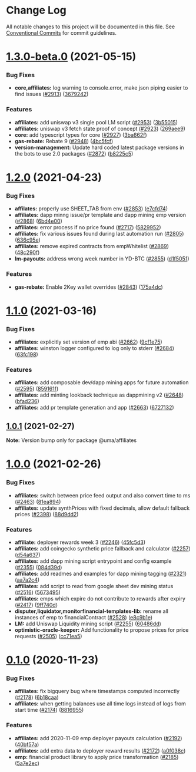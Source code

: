 # Change Log

All notable changes to this project will be documented in this file.
See [Conventional Commits](https://conventionalcommits.org) for commit guidelines.

# [1.3.0-beta.0](https://github.com/mrice32/protocol/compare/@uma/affiliates@1.2.0...@uma/affiliates@1.3.0-beta.0) (2021-05-15)

### Bug Fixes

- **core,affiliates:** log warning to console.error, make json piping easier to find issues ([#2913](https://github.com/mrice32/protocol/issues/2913)) ([3679242](https://github.com/mrice32/protocol/commit/3679242181b4134595048ecf8134c7916f8559fc))

### Features

- **affiliates:** add uniswap v3 single pool LM script ([#2953](https://github.com/mrice32/protocol/issues/2953)) ([3b55015](https://github.com/mrice32/protocol/commit/3b550158414d6384a2b44cd9232345f78d1430be))
- **affiliates:** uniswap v3 fetch state proof of concept ([#2923](https://github.com/mrice32/protocol/issues/2923)) ([269aee9](https://github.com/mrice32/protocol/commit/269aee9b3379941dfe7a79f4eb0435f580d0ac0e))
- **core:** add typescript types for core ([#2927](https://github.com/mrice32/protocol/issues/2927)) ([3ba662f](https://github.com/mrice32/protocol/commit/3ba662f99bb9d1c33b207457ce9fa6cb90336d98))
- **gas-rebate:** Rebate 9 ([#2948](https://github.com/mrice32/protocol/issues/2948)) ([4bc5fcf](https://github.com/mrice32/protocol/commit/4bc5fcf93b7526655fec75d8da6d3ab6c04f55cf))
- **version-management:** Update hard coded latest package versions in the bots to use 2.0 packages ([#2872](https://github.com/mrice32/protocol/issues/2872)) ([b8225c5](https://github.com/mrice32/protocol/commit/b8225c580ea48f58ef44aa308f966fbed5a99cf3))

# [1.2.0](https://github.com/UMAprotocol/protocol/compare/@uma/affiliates@1.1.0...@uma/affiliates@1.2.0) (2021-04-23)

### Bug Fixes

- **affilates:** properly use SHEET_TAB from env ([#2853](https://github.com/UMAprotocol/protocol/issues/2853)) ([e7cfd74](https://github.com/UMAprotocol/protocol/commit/e7cfd741fc3dbbf3e06b0f12e273b165219b5f80))
- **affiliates:** dapp minng issue/pr template and dapp mining emp version ([#2868](https://github.com/UMAprotocol/protocol/issues/2868)) ([6bd4e00](https://github.com/UMAprotocol/protocol/commit/6bd4e00bdfe648623f7ef7365e139f6e8074bc3b))
- **affiliates:** error process if no price found ([#2717](https://github.com/UMAprotocol/protocol/issues/2717)) ([5829952](https://github.com/UMAprotocol/protocol/commit/58299522f0119200b9e7e92389154d615136f1cd))
- **affiliates:** fix various issues found during last automation run ([#2805](https://github.com/UMAprotocol/protocol/issues/2805)) ([636c95e](https://github.com/UMAprotocol/protocol/commit/636c95efcb04f24e3249707795b6b2aa5252a550))
- **affiliates:** remove expired contracts from empWhitelist ([#2869](https://github.com/UMAprotocol/protocol/issues/2869)) ([48c290f](https://github.com/UMAprotocol/protocol/commit/48c290fd0600cbc35aad8c9193a31a1a692311de))
- **lm-payouts:** address wrong week number in YD-BTC ([#2855](https://github.com/UMAprotocol/protocol/issues/2855)) ([d1f5051](https://github.com/UMAprotocol/protocol/commit/d1f5051a53d1f28c28599ab224abf88165786b19))

### Features

- **gas-rebate:** Enable 2Key wallet overrides ([#2843](https://github.com/UMAprotocol/protocol/issues/2843)) ([175a4dc](https://github.com/UMAprotocol/protocol/commit/175a4dcc5bc98a8fd2ea5a596219e0baece89100))

# [1.1.0](https://github.com/UMAprotocol/protocol/compare/@uma/affiliates@1.0.1...@uma/affiliates@1.1.0) (2021-03-16)

### Bug Fixes

- **affiliates:** explicitly set version of emp abi ([#2662](https://github.com/UMAprotocol/protocol/issues/2662)) ([9cf1e75](https://github.com/UMAprotocol/protocol/commit/9cf1e754a6bd9b1dc39040d9b590c4d468d0be8c))
- **affiliates:** winston logger configured to log only to stderr ([#2684](https://github.com/UMAprotocol/protocol/issues/2684)) ([63fc198](https://github.com/UMAprotocol/protocol/commit/63fc198e664a33d5f1290e1cc7539af1d229e72a))

### Features

- **affiliates:** add composable dev/dapp mining apps for future automation ([#2595](https://github.com/UMAprotocol/protocol/issues/2595)) ([859161f](https://github.com/UMAprotocol/protocol/commit/859161fa558424135b114f6bb82f2653eccc6ec5))
- **affiliates:** add minting lookback technique as dappmining v2 ([#2648](https://github.com/UMAprotocol/protocol/issues/2648)) ([bfad236](https://github.com/UMAprotocol/protocol/commit/bfad2360a5cd5ccfac2658ea56bce434efe18768))
- **affiliates:** add pr template generation and app ([#2663](https://github.com/UMAprotocol/protocol/issues/2663)) ([6727132](https://github.com/UMAprotocol/protocol/commit/672713252b03e764c8d1908bbec5eaf2a680fbc9))

## [1.0.1](https://github.com/UMAprotocol/protocol/compare/@uma/affiliates@1.0.0...@uma/affiliates@1.0.1) (2021-02-27)

**Note:** Version bump only for package @uma/affiliates

# [1.0.0](https://github.com/UMAprotocol/protocol/compare/@uma/affiliates@0.1.0...@uma/affiliates@1.0.0) (2021-02-26)

### Bug Fixes

- **affiliates:** switch between price feed output and also convert time to ms ([#2463](https://github.com/UMAprotocol/protocol/issues/2463)) ([81ea894](https://github.com/UMAprotocol/protocol/commit/81ea8948e7c857708deac24ea53ba4a411bffacc))
- **affiliates:** update synthPrices with fixed decimals, allow default fallback prices ([#2398](https://github.com/UMAprotocol/protocol/issues/2398)) ([88d9dd2](https://github.com/UMAprotocol/protocol/commit/88d9dd2a77f14e950bc572cdafcd384a0b0c0fc7))

### Features

- **affiliate:** deployer rewards week 3 ([#2246](https://github.com/UMAprotocol/protocol/issues/2246)) ([45fc5d3](https://github.com/UMAprotocol/protocol/commit/45fc5d3a9c0e4902ba81be27e268ef942b014d63))
- **affiliates:** add coingecko synthetic price fallback and calculator ([#2257](https://github.com/UMAprotocol/protocol/issues/2257)) ([d54a637](https://github.com/UMAprotocol/protocol/commit/d54a6370e5f78cccd62cac1c634f31e1615f9313))
- **affiliates:** add dapp mining script entrypoint and config example ([#2355](https://github.com/UMAprotocol/protocol/issues/2355)) ([084d39d](https://github.com/UMAprotocol/protocol/commit/084d39d7fac12e17f8d331e5e7b8b788c1dd719a))
- **affiliates:** add readmes and examples for dapp mining tagging ([#2321](https://github.com/UMAprotocol/protocol/issues/2321)) ([aa7a2c4](https://github.com/UMAprotocol/protocol/commit/aa7a2c41e8c398a0414cb900ae07c91ba137afb6))
- **affiliates:** add script to read from google sheet dev mining status ([#2516](https://github.com/UMAprotocol/protocol/issues/2516)) ([5673495](https://github.com/UMAprotocol/protocol/commit/5673495b26833f8c94f1e17cb64e0be21fe7c484))
- **affiliates:** emps which expire do not contribute to rewards after expiry ([#2417](https://github.com/UMAprotocol/protocol/issues/2417)) ([9ff740d](https://github.com/UMAprotocol/protocol/commit/9ff740da064a11d760c51db05faaa0600f32fc78))
- **disputer,liquidator,monitorfinancial-templates-lib:** rename all instances of emp to financialContract ([#2528](https://github.com/UMAprotocol/protocol/issues/2528)) ([e8c9b1e](https://github.com/UMAprotocol/protocol/commit/e8c9b1e06f1b88fbeea02858b5f5974f29a0d4a8))
- **LM:** add Uniswap Liquidity mining script ([#2255](https://github.com/UMAprotocol/protocol/issues/2255)) ([60486dd](https://github.com/UMAprotocol/protocol/commit/60486dd18f7860f7b3dfd8b0648cea4bd19098ac))
- **optimistic-oracle-keeper:** Add functionality to propose prices for price requests ([#2505](https://github.com/UMAprotocol/protocol/issues/2505)) ([cc71ea5](https://github.com/UMAprotocol/protocol/commit/cc71ea56ef6fd944232f9e8f6a7e190ce2ab250d))

# [0.1.0](https://github.com/UMAprotocol/protocol/compare/@uma/affiliates@0.0.1...@uma/affiliates@0.1.0) (2020-11-23)

### Bug Fixes

- **affiliates:** fix bigquery bug where timestamps computed incorrectly ([#2178](https://github.com/UMAprotocol/protocol/issues/2178)) ([6b18caa](https://github.com/UMAprotocol/protocol/commit/6b18caa177e9f4a6a8e12e2d73b1a586c9f3eeb3))
- **affiliates:** when getting balances use all time logs instead of logs from start time ([#2174](https://github.com/UMAprotocol/protocol/issues/2174)) ([8816955](https://github.com/UMAprotocol/protocol/commit/88169554da4652268c68c3bb04082d18a891f874))

### Features

- **affiliates:** add 2020-11-09 emp deployer payouts calculation ([#2192](https://github.com/UMAprotocol/protocol/issues/2192)) ([40bf57a](https://github.com/UMAprotocol/protocol/commit/40bf57a6de2b6b0c05b56b6e1d62434afdc52bb1))
- **affiliates:** add extra data to deployer reward results ([#2172](https://github.com/UMAprotocol/protocol/issues/2172)) ([a0f038c](https://github.com/UMAprotocol/protocol/commit/a0f038ca961df8e00050a57542228da89294575e))
- **emp:** financial product library to apply price transformation ([#2185](https://github.com/UMAprotocol/protocol/issues/2185)) ([5a7e2ec](https://github.com/UMAprotocol/protocol/commit/5a7e2ec25c5ecbc09397284839a553fee9d5636d))
